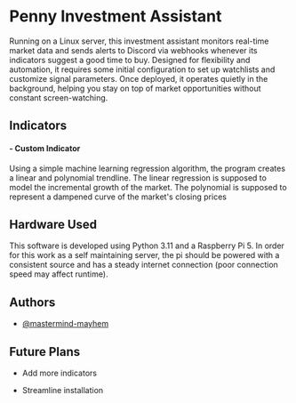 
# Penny Investment Assistant

Running on a Linux server, this investment assistant monitors real-time market data and sends alerts to Discord via webhooks whenever its indicators suggest a good time to buy. Designed for flexibility and automation, it requires some initial configuration to set up watchlists and customize signal parameters. Once deployed, it operates quietly in the background, helping you stay on top of market opportunities without constant screen-watching.


## Indicators

#### - Custom Indicator
Using a simple machine learning regression algorithm, the program creates a linear and polynomial trendline. The linear regression is supposed to model the incremental growth of the market. The polynomial is supposed to represent a dampened curve of the market's closing prices


## Hardware Used

This software is developed using Python 3.11 and a Raspberry Pi 5. In order for this work as a self maintaining server, the pi should be powered with a consistent source and has a steady internet connection (poor connection speed may affect runtime).


## Authors

- [@mastermind-mayhem](https://www.github.com/mastermind-mayhem)


## Future Plans

- Add more indicators

- Streamline installation

